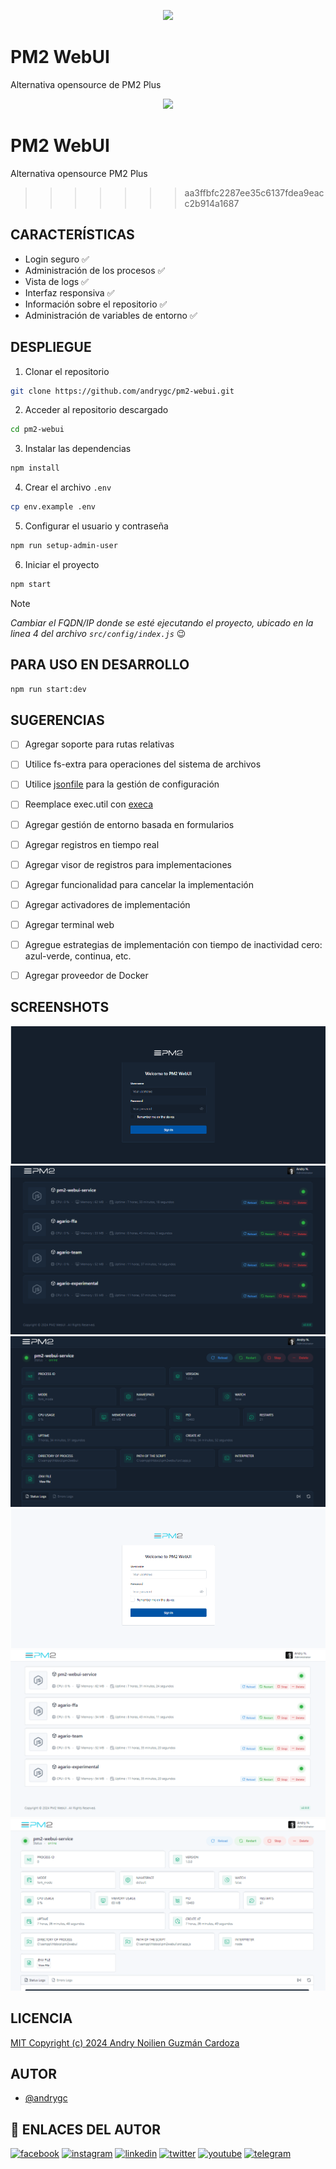 <p align="center">
    <img src="https://github.com/andrygc/pm2-webui/tree/master/src/public/dist/images/app/logo.png" height="130">
</p>


# PM2 WebUI
Alternativa opensource de PM2 Plus
<p align="center">
    <img src="https://pm2.io/assets/pm2-logo-1.png" height="130">
</p>

# PM2 WebUI
Alternativa opensource PM2 Plus

>>>>>>> aa3ffbfc2287ee35c6137fdea9eacc2b914a1687

## CARACTERÍSTICAS
- Login seguro :white_check_mark:
- Administración de los procesos :white_check_mark:
- Vista de logs :white_check_mark:
- Interfaz responsiva :white_check_mark:
- Información sobre el repositorio :white_check_mark:
- Administración de variables de entorno :white_check_mark:


## DESPLIEGUE
1. Clonar el repositorio
```bash
git clone https://github.com/andrygc/pm2-webui.git
```
2. Acceder al repositorio descargado
```bash
cd pm2-webui
```
3. Instalar las dependencias
```bash
npm install
```
4. Crear el archivo `.env`
```bash
cp env.example .env
```
5. Configurar el usuario y contraseña
```bash
npm run setup-admin-user
```
6. Iniciar el proyecto
```bash
npm start
```


> [!NOTE]
> *Cambiar el FQDN/IP donde se esté ejecutando el proyecto, ubicado en la linea 4 del archivo `src/config/index.js`* :wink:


## PARA USO EN DESARROLLO
```bash
npm run start:dev
```


## SUGERENCIAS
- [ ] Agregar soporte para rutas relativas
- [ ] Utilice fs-extra para operaciones del sistema de archivos
- [ ] Utilice [jsonfile](https://www.npmjs.com/package/jsonfile) para la gestión de configuración
- [ ] Reemplace exec.util con [execa](https://www.npmjs.com/package/execa)
- [ ] Agregar gestión de entorno basada en formularios
- [ ] Agregar registros en tiempo real
- [ ] Agregar visor de registros para implementaciones
- [ ] Agregar funcionalidad para cancelar la implementación
- [ ] Agregar activadores de implementación
- [ ] Agregar terminal web
- [ ] Agregue estrategias de implementación con tiempo de inactividad cero: azul-verde, continua, etc.
- [ ] Agregar proveedor de Docker


## SCREENSHOTS
![PM2 Webui Login Dark](/screenshots/desktop-login-dark.png?raw=true "PM2 WebUI Login Dark")
![PM2 Webui Dashboard Dark](/screenshots/desktop-dashboard-dark.png?raw=true "PM2 WebUI Dashboard Dark")
![PM2 Webui App Dark](/screenshots/desktop-app-dark.png?raw=true "PM2 WebUI App Dark")
![PM2 Webui Login Light](/screenshots/desktop-login-light.png?raw=true "PM2 WebUI Login Light")
![PM2 Webui Dashboard Light](/screenshots/desktop-dashboard-light.png?raw=true "PM2 WebUI Dashboard Light")
![PM2 Webui App Light](/screenshots/desktop-app-light.png?raw=true "PM2 WebUI App Light")


## LICENCIA
[MIT Copyright (c) 2024 Andry Noilien Guzmán Cardoza](https://github.com/andrygc/agario-deluxe/blob/main/LICENSE)


## AUTOR
- [@andrygc](https://www.github.com/andrygc)


## 🔗 ENLACES DEL AUTOR
[![facebook](https://img.shields.io/badge/Facebook-1877F2?style=for-the-badge&logo=facebook&logoColor=white)](https://facebook.com/andrynoilien)
[![instagram](https://img.shields.io/badge/Instagram-E4405F?style=for-the-badge&logo=instagram&logoColor=white)](https://www.instagram.com/andrycardoza)
[![linkedin](https://img.shields.io/badge/linkedin-0A66C2?style=for-the-badge&logo=linkedin&logoColor=white)](https://www.linkedin.com/in/andry-cardoza)
[![twitter](https://img.shields.io/badge/twitter-1DA1F2?style=for-the-badge&logo=twitter&logoColor=white)](https://twitter.com/@andrycardoza)
[![youtube](https://img.shields.io/badge/YouTube-FF0000?style=for-the-badge&logo=youtube&logoColor=white)](https://youtube.com/@andrycardoza)
[![telegram](https://img.shields.io/badge/Telegram-2CA5E0?style=for-the-badge&logo=telegram&logoColor=white)](https://t.me/andry_cardoza)

